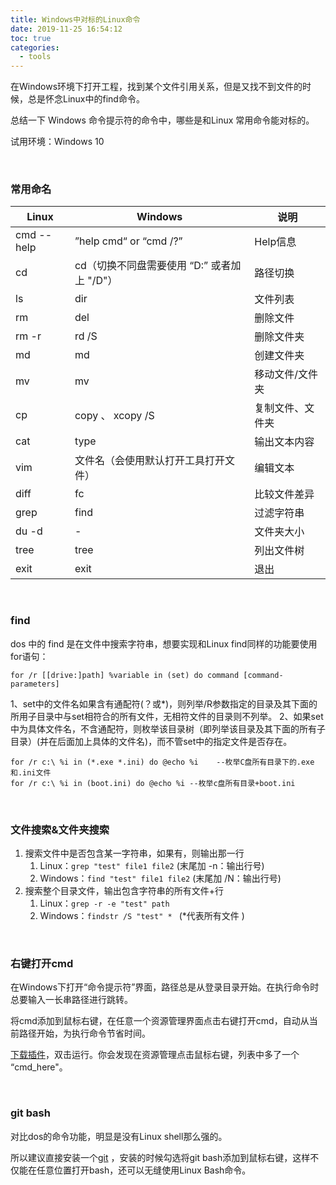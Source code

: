 ```yaml
---
title: Windows中对标的Linux命令
date: 2019-11-25 16:54:12
toc: true
categories:
  - tools
---
```


在Windows环境下打开工程，找到某个文件引用关系，但是又找不到文件的时候，总是怀念Linux中的find命令。

总结一下 Windows 命令提示符的命令中，哪些是和Linux 常用命令能对标的。

<!--more-->

试用环境：Windows 10

<br/>

### 常用命名

| Linux      | Windows                                      | 说明             |
| ---------- | -------------------------------------------- | ---------------- |
| cmd --help | ”help cmd“ or  “cmd /?”                      | Help信息         |
| cd         | cd（切换不同盘需要使用  “D:” 或者加上 "/D"） | 路径切换         |
| ls         | dir                                          | 文件列表         |
| rm         | del                                          | 删除文件         |
| rm -r      | rd /S                                        | 删除文件夹       |
| md         | md                                           | 创建文件夹       |
| mv         | mv                                           | 移动文件/文件夹  |
| cp         | copy 、 xcopy /S                             | 复制文件、文件夹 |
| cat        | type                                         | 输出文本内容     |
| vim        | 文件名（会使用默认打开工具打开文件）         | 编辑文本         |
| diff       | fc                                           | 比较文件差异     |
| grep       | find                                         | 过滤字符串       |
| du -d      | -                                            | 文件夹大小       |
| tree       | tree                                         | 列出文件树       |
| exit       | exit                                         | 退出             |

<br/>

### find

dos 中的 find 是在文件中搜索字符串，想要实现和Linux find同样的功能要使用for语句：

```
for /r [[drive:]path] %variable in (set) do command [command-parameters]
```

1、set中的文件名如果含有通配符(？或*)，则列举/R参数指定的目录及其下面的所用子目录中与set相符合的所有文件，无相符文件的目录则不列举。
2、如果set中为具体文件名，不含通配符，则枚举该目录树（即列举该目录及其下面的所有子目录）(并在后面加上具体的文件名)，而不管set中的指定文件是否存在。

```
for /r c:\ %i in (*.exe *.ini) do @echo %i    --枚举C盘所有目录下的.exe和.ini文件
for /r c:\ %i in (boot.ini) do @echo %i --枚举c盘所有目录+boot.ini
```

<br/>

### 文件搜索&文件夹搜索

1. 搜索文件中是否包含某一字符串，如果有，则输出那一行
   1. Linux：`grep "test" file1 file2` (末尾加 -n：输出行号)
   2. Windows：`find "test" file1 file2` (末尾加 /N：输出行号)
2. 搜索整个目录文件，输出包含字符串的所有文件+行
   1. Linux：`grep -r -e "test" path`
   2. Windows：`findstr /S "test" * ` (\*代表所有文件 )

<br/>

### 右键打开cmd

在Windows下打开“命令提示符”界面，路径总是从登录目录开始。在执行命令时总要输入一长串路径进行跳转。

将cmd添加到鼠标右键，在任意一个资源管理界面点击右键打开cmd，自动从当前路径开始，为执行命令节省时间。

[下载插件](/images/dos-bash/AutoCMD.reg)，双击运行。你会发现在资源管理点击鼠标右键，列表中多了一个 “cmd_here"。

<br/>

### git bash

对比dos的命令功能，明显是没有Linux shell那么强的。

所以建议直接安装一个[git](https://git-scm.com/downloads) ，安装的时候勾选将git bash添加到鼠标右键，这样不仅能在任意位置打开bash，还可以无缝使用Linux Bash命令。